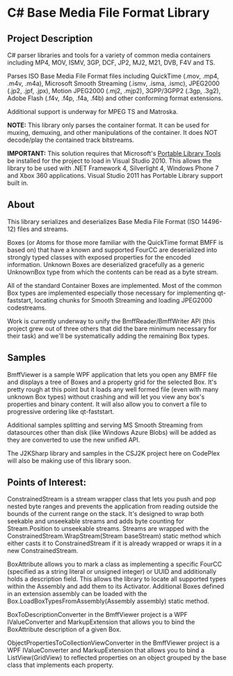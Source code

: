 # C# Base Media File Format Library

## Project Description

C# parser libraries and tools for a variety of common media containers including MP4, MOV, ISMV, 3GP, DCF, JP2, MJ2, M21, DVB, F4V and TS.

Parses ISO Base Media File Format files including QuickTime (.mov, .mp4, .m4v, .m4a), Microsoft Smooth Streaming (.ismv, .isma, .ismc), JPEG2000 (.jp2, .jpf, .jpx), Motion JPEG2000 (.mj2, .mjp2), 3GPP/3GPP2 (.3gp, .3g2), Adobe Flash (.f4v, .f4p, .f4a, .f4b) and other conforming format extensions.

Additional support is underway for MPEG TS and Matroska.

**NOTE:** This library only parses the container format. It can be used for muxing, demuxing, and other manipulations of the container. It does NOT decode/play the contained track bitstreams.

**IMPORTANT:** This solution requires that Microsoft's [Portable Library Tools](http://visualstudiogallery.msdn.microsoft.com/b0e0b5e9-e138-410b-ad10-00cb3caf4981/) be installed for the project to load in Visual Studio 2010. This allows the library to be used with .NET Framework 4, Silverlight 4, Windows Phone 7 and Xbox 360 applications. Visual Studio 2011 has Portable Library support built in.

## About

This library serializes and deserializes Base Media File Format (ISO 14496-12) files and streams. 

Boxes (or Atoms for those more familiar with the QuickTime format BMFF is based on) that have a known and supported FourCC are deserialized into strongly typed classes with exposed properties for the encoded information. Unknown Boxes are deserialized gracefully as a generic UnknownBox type from which the contents can be read as a byte stream.

All of the standard Container Boxes are implemented. Most of the common Box types are implemented especially those necessary for implementing qt-faststart, locating chunks for Smooth Streaming and loading JPEG2000 codestreams.

Work is currently underway to unify the BmffReader/BmffWriter API (this project grew out of three others that did the bare minimum necessary for their task) and we'll be systematically adding the remaining Box types.

## Samples

BmffViewer is a sample WPF application that lets you open any BMFF file and displays a tree of Boxes and a property grid for the selected Box. It's pretty rough at this point but it loads any well formed file (even with many unknown Box types) without crashing and will let you view any box's properties and binary content. It will also allow you to convert a file to progressive ordering like qt-faststart.

Additional samples splitting and serving MS Smooth Streaming from datasources other than disk (like Windows Azure Blobs) will be added as they are converted to use the new unified API. 

The J2KSharp library and samples in the CSJ2K project here on CodePlex will also be making use of this library soon.

## Points of Interest:

ConstrainedStream is a stream wrapper class that lets you push and pop nested byte ranges and prevents the application from reading outside the bounds of the current range on the stack. It's designed to wrap both seekable and unseekable streams and adds byte counting for Stream.Position to unseekable streams. Streams are wrapped with the ConstrainedStream.WrapStream(Stream baseStream) static method which either casts it to ConstrainedStream if it is already wrapped or wraps it in a new ConstrainedStream.

BoxAttribute allows you to mark a class as implementing a specific FourCC (specified as a string literal or unsigned integer) or UUID and additionally holds a description field. This allows the library to locate all supported types within the Assembly and add them to its Activator. Additional Boxes defined in an extension assembly can be loaded with the Box.LoadBoxTypesFromAssembly(Assembly assembly) static method.

BoxToDescriptionConverter in the BmffViewer project is a WPF IValueConverter and MarkupExtension that allows you to bind the BoxAttribute description of a given Box.

ObjectPropertiesToCollectionViewConverter in the BmffViewer project is a WPF IValueConverter and MarkupExtension that allows you to bind a ListView(GridView) to reflected properties on an object grouped by the base class that implements each property.
